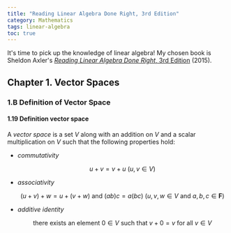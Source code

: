```yaml
---
title: "Reading Linear Algebra Done Right, 3rd Edition"
category: Mathematics
tags: linear-algebra
toc: true
---
```


It's time to pick up the knowledge of linear algebra! My chosen book is Sheldon Axler's [*Reading Linear Algebra Done Right*, 3rd Edition](https://www.amazon.com/dp/3319110799) (2015).

## Chapter 1. Vector Spaces

### 1.B Definition of Vector Space

#### 1.19 Definition vector space

A *vector space* is a set $V$ along with an addition on $V$ and a scalar multiplication on $V$ such that the following properties hold:

- *commutativity*

    $$
    u + v = v + u\text{ }(u,v\in V)
    $$

- *associativity*

    $$
    (u + v) + w = u + (v + w) \text{ and } (ab)c=a(bc) \text{ } (u,v,w\in V \text{ and } a,b,c \in \mathbf{F})
    $$

- *additive identity*

    $$
    \text{there exists an element } 0 \in V \text{ such that } v + 0 = v \text{ for all } v \in V 
    $$
